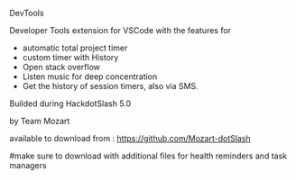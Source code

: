 DevTools

Developer Tools extension for VSCode with the features for 
* automatic total project timer
* custom timer with History
* Open stack overflow
* Listen music for deep concentration
* Get the history of session timers, also via SMS.


Builded during HackdotSlash 5.0

by Team Mozart

available to download from : https://github.com/Mozart-dotSlash

#make sure to download with additional files for health reminders and task managers
